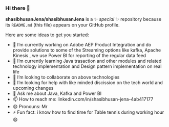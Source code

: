 ### Hi there 👋


**shasibhusanJena/shasibhusanJena** is a ✨ _special_ ✨ repository because its `README.md` (this file) appears on your GitHub profile.

Here are some ideas to get you started:

- 🔭 I’m currently working on  Adobe AEP Product Integration and do provide solutions to some of the Streaming options like kafka, Apache Kinesis , we use Power BI for reporting of the regular data feed
- 🌱 I’m currently learning Java trasaction and other modules and related technology implementation and Design pattern implementation on real life
- 👯 I’m looking to collaborate on above technologies 
- 🤔 I’m looking for help with like minded discission on the tech world and upcoming changes
- 💬 Ask me about Java, Kafka and Power BI
- 📫 How to reach me:  linkedin.com/in/shasibhusan-jena-4ab417177
- 😄 Pronouns: Mr
- ⚡ Fun fact: i know how to find time for Table tennis during working hour 😄

